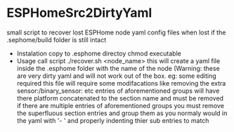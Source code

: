 # ESPHomeSrc2DirtyYaml
small script to recover lost ESPHome node yaml config files when lost if the .sephome/build folder is still intact

- Instalation
  copy to .esphome directoy
  chmod executable
- Usage
  call script ./recover.sh <node_name>
  this will create a yaml file inside the .esphome folder with the name of the node (Warning: these are very dirty yaml and will not work out of the box. eg: some editing required
  this file will require some modifacations like removing the extra sensor:/binary_sensor: etc
  entries of aforementioned groups will have there platform concatenated to the section name and must be removed
  if there are multiple entries of aforementioned groups you must remove the superfluous section entries and group them as you normaly would in the yaml with '- ' and properly indenting thier sub entries to match 
